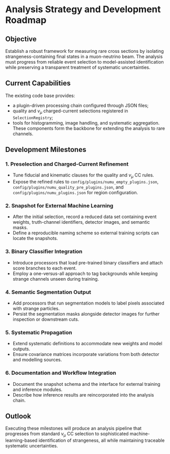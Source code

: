 # Analysis Strategy and Development Roadmap

## Objective
Establish a robust framework for measuring rare cross sections by isolating
strangeness-containing final states in a muon-neutrino beam. The analysis must
progress from reliable event selection to model-assisted identification while
preserving a transparent treatment of systematic uncertainties.

## Current Capabilities
The existing code base provides:
- a plugin-driven processing chain configured through JSON files;
- quality and $ν_{\mu}$ charged-current selections registered in
  `SelectionRegistry`;
- tools for histogramming, image handling, and systematic aggregation.
These components form the backbone for extending the analysis to rare channels.

## Development Milestones

### 1. Preselection and Charged-Current Refinement
- Tune fiducial and kinematic clauses for the quality and $ν_{\mu}$ CC rules.
- Expose the refined rules to `config/plugins/numu_empty_plugins.json`,
  `config/plugins/numu_quality_pre_plugins.json`, and
  `config/plugins/numu_plugins.json` for region configuration.

### 2. Snapshot for External Machine Learning
- After the initial selection, record a reduced data set containing event
  weights, truth-channel identifiers, detector images, and semantic masks.
- Define a reproducible naming scheme so external training scripts can locate
  the snapshots.

### 3. Binary Classifier Integration
- Introduce processors that load pre-trained binary classifiers and attach score
  branches to each event.
- Employ a one-versus-all approach to tag backgrounds while keeping strange
  channels unseen during training.

### 4. Semantic Segmentation Output
- Add processors that run segmentation models to label pixels associated with
  strange particles.
- Persist the segmentation masks alongside detector images for further
  inspection or downstream cuts.

### 5. Systematic Propagation
- Extend systematic definitions to accommodate new weights and model outputs.
- Ensure covariance matrices incorporate variations from both detector and
  modelling sources.

### 6. Documentation and Workflow Integration
- Document the snapshot schema and the interface for external training and
  inference modules.
- Describe how inference results are reincorporated into the analysis chain.

## Outlook
Executing these milestones will produce an analysis pipeline that progresses
from standard $ν_{\mu}$ CC selection to sophisticated machine-learning-based
identification of strangeness, all while maintaining traceable systematic
uncertainties.
